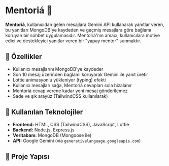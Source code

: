 # Mentoriá 💬

**Mentoriá**, kullanıcıdan gelen mesajlara Gemini API kullanarak yanıtlar veren, bu yanıtları MongoDB'ye kaydeden ve geçmiş mesajlara göre bağlamı koruyan bir sohbet uygulamasıdır. Mentoriá'nın amacı, kullanıcılara motive edici ve destekleyici yanıtlar veren bir "yapay mentor" sunmaktır.

## 🚀 Özellikler

- Kullanıcı mesajlarını MongoDB'ye kaydeder
- Son 10 mesaj üzerinden bağlamı koruyarak Gemini ile yanıt üretir
- Lottie animasyonlu yükleniyor (typing) efekti
- Kullanıcı mesajları sağa, Mentoriá cevapları sola hizalanır
- Mentoriá cevap verene kadar yeni mesaj gönderilemez
- Sade ve şık arayüz (TailwindCSS kullanılarak)

## 🧠 Kullanılan Teknolojiler

- **Frontend:** HTML, CSS (TailwindCSS), JavaScript, Lottie
- **Backend:** Node.js, Express.js
- **Veritabanı:** MongoDB (Mongoose ile)
- **API:** Google Gemini (via `generativelanguage.googleapis.com`)

## 📁 Proje Yapısı
